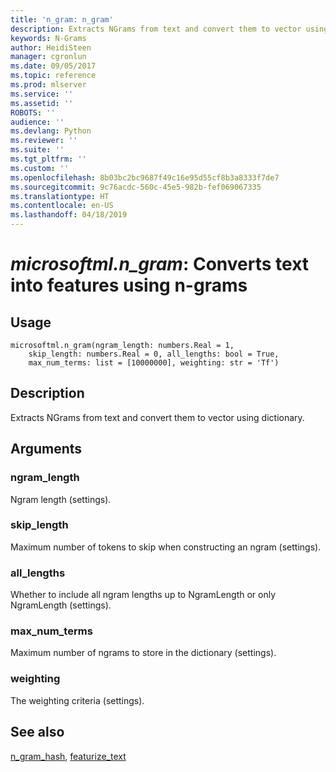 ```yaml
---
title: 'n_gram: n_gram'
description: Extracts NGrams from text and convert them to vector using dictionary.
keywords: N-Grams
author: HeidiSteen
manager: cgronlun
ms.date: 09/05/2017
ms.topic: reference
ms.prod: mlserver
ms.service: ''
ms.assetid: ''
ROBOTS: ''
audience: ''
ms.devlang: Python
ms.reviewer: ''
ms.suite: ''
ms.tgt_pltfrm: ''
ms.custom: ''
ms.openlocfilehash: 8b03bc2bc9687f49c16e95d55cf8b3a8333f7de7
ms.sourcegitcommit: 9c76acdc-560c-45e5-982b-fef069067335
ms.translationtype: HT
ms.contentlocale: en-US
ms.lasthandoff: 04/18/2019
---
```

# <a name="microsoftmlngram-converts-text-into-features-using-n-grams"></a>*microsoftml.n_gram*: Converts text into features using n-grams





## <a name="usage"></a>Usage



```
microsoftml.n_gram(ngram_length: numbers.Real = 1,
    skip_length: numbers.Real = 0, all_lengths: bool = True,
    max_num_terms: list = [10000000], weighting: str = 'Tf')
```





## <a name="description"></a>Description

Extracts NGrams from text and convert them to vector using dictionary.


## <a name="arguments"></a>Arguments


### <a name="ngramlength"></a>ngram_length

Ngram length (settings).


### <a name="skiplength"></a>skip_length

Maximum number of tokens to skip when constructing an ngram (settings).


### <a name="alllengths"></a>all_lengths

Whether to include all ngram lengths up to NgramLength or only NgramLength (settings).


### <a name="maxnumterms"></a>max_num_terms

Maximum number of ngrams to store in the dictionary (settings).


### <a name="weighting"></a>weighting

The weighting criteria (settings).


## <a name="see-also"></a>See also

[n_gram_hash](n-gram-hash.md), [featurize_text](featurize-text.md)
